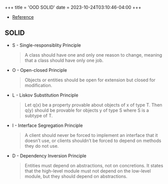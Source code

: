 +++
title = 'OOD SOLID'
date = 2023-10-24T03:10:46-04:00
+++

- [Reference](https://www.digitalocean.com/community/conceptual-articles/s-o-l-i-d-the-first-five-principles-of-object-oriented-design#single-responsibility-principle)

## SOLID
- S - Single-responsiblity Principle
    > A class should have one and only one reason to change, meaning that a class should have only one job.
- O - Open-closed Principle
    > Objects or entities should be open for extension but closed for modification.
- L - Liskov Substitution Principle
    > Let q(x) be a property provable about objects of x of type T. Then q(y) should be provable for objects y of type S where S is a subtype of T.
- I - Interface Segregation Principle
    > A client should never be forced to implement an interface that it doesn’t use, or clients shouldn’t be forced to depend on methods they do not use.
- D - Dependency Inversion Principle
    > Entities must depend on abstractions, not on concretions. It states that the high-level module must not depend on the low-level module, but they should depend on abstractions.
